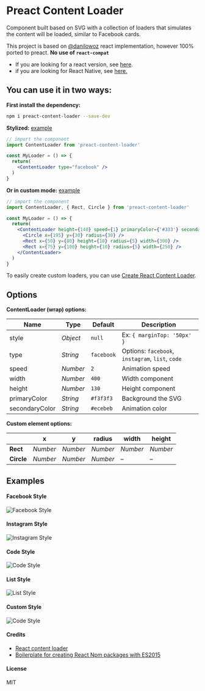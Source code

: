 # Preact Content Loader

Component built based on SVG with a collection of loaders that simulates the content will be loaded, similar to Facebook cards. 

This project is based on [@danilowoz](https://github.com/danilowoz) react implementation, however 100% ported to preact. **No use of `react-compat`**

* If you are looking for a react version, see [here](https://github.com/danilowoz/react-content-loader).
* if you are looking for React Native, see [here.](https://github.com/virusvn/react-native-svg-animated-linear-gradient)

## You can use it in two ways: 

**First install the dependency:**
```sh
npm i preact-content-loader --save-dev
```

**Stylized:** [example](#facebook-style)
```jsx
// import the component
import ContentLoader from 'preact-content-loader'

const MyLoader = () => {
  return(
    <ContentLoader type="facebook" />
  ) 
}
```

**Or in custom mode:** [example](#custom-style)
```jsx
// import the component
import ContentLoader, { Rect, Circle } from 'preact-content-loader'

const MyLoader = () => {
  return(
    <ContentLoader height={140} speed={1} primaryColor={'#333'} secondaryColor={'#999'}>
      <Circle x={195} y={30} radius={30} />
      <Rect x={50} y={80} height={10} radius={5} width={300} />
      <Rect x={75} y={100} height={10} radius={5} width={250} />
    </ContentLoader>
  ) 
}
```

To easily create custom loaders, you can use [Create React Content Loader](http://danilowoz.com/create-react-content-loader/).


## Options

**ContentLoader (wrap) options:**

| Name | Type | Default | Description |
|---|---|---|---|
| style | _Object_ | `null` | Ex: `{ marginTop: '50px' }` |
| type | _String_ | `facebook` | Options: `facebook`, `instagram`, `list`, `code` |
| speed | _Number_ | `2` | Animation speed |
| width | _Number_ | `400` | Width component |
| height | _Number_ | `130` | Height component |
| primaryColor | _String_ | `#f3f3f3` | Background the SVG | 
| secondaryColor | _String_ | `#ecebeb` | Animation color | 


**Custom element options:**

|  | x | y | radius | width | height |
|---|---|---|---|---|---|
| **Rect** | _Number_ |  _Number_ |  _Number_ |  _Number_ |  _Number_ |
| **Circle** | _Number_ |  _Number_ |  _Number_ | – | – | 


## Examples

#### Facebook Style
![Facebook Style](https://cloud.githubusercontent.com/assets/4838076/22555575/3a90ecee-e94b-11e6-97df-8054e7297bd8.gif)

#### Instagram Style
![Instagram Style](https://cloud.githubusercontent.com/assets/4838076/22555637/749f9e26-e94b-11e6-84ff-83cd415c1eb9.gif)

#### Code Style
![Code Style](https://cloud.githubusercontent.com/assets/4838076/22555473/effa54c2-e94a-11e6-9128-9b608bcc69d9.gif)

#### List Style
![List Style](https://user-images.githubusercontent.com/2671660/27986068-7a0040d6-63f9-11e7-8e54-dcb220e42fd7.gif)

#### Custom Style
![Code Style](https://cloud.githubusercontent.com/assets/4838076/22760218/aa619f32-ee3c-11e6-9cd1-c4af9dd1278e.gif)

#### Credits

- [React content loader](https://github.com/danilowoz/react-content-loader)
- [Boilerplate for creating React Npm packages with ES2015](https://github.com/juliancwirko/react-npm-boilerplate)

#### License

MIT
